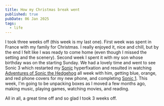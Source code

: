```yaml
---
title: How my Christmas break went
published: true
pubDate: 06 Jan 2025
tags:
  - life
---
```

I took three weeks off (this week is my last one). First week was spent in France with my family for Christmas. I really enjoyed it, nice and chill, but by the end I felt like I was ready to come home (even though I missed the setting and the scenery). Second week I spent it with my son whose birthday was on the starting Sunday. We had a lovely time and went to see Sonic 3 which restarted my [Sonic](/jardim/sonic-the-hedgehog/) hyperfixation and resulted in watching [Adventures of Sonic the Hedgehog](https://en.wikipedia.org/wiki/Adventures_of_Sonic_the_Hedgehog) all week with him, getting blue, orange, and red phone covers for my new phone, and completing [Sonic 1](https://en.wikipedia.org/wiki/Sonic_the_Hedgehog_(1991_video_game)). This week, I'm going to be unpacking boxes as I moved a few months ago, making music, playing games, watching movies, and reading.

All in all, a great time off and so glad I took 3 weeks off.